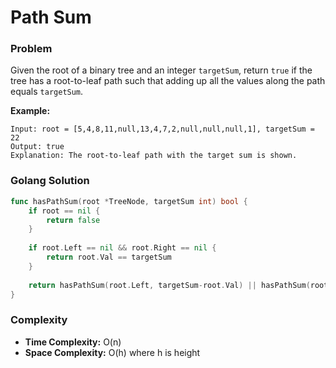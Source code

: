 # Path Sum

### Problem
Given the root of a binary tree and an integer `targetSum`, return `true` if the tree has a root-to-leaf path such that adding up all the values along the path equals `targetSum`.

**Example:**
```
Input: root = [5,4,8,11,null,13,4,7,2,null,null,null,1], targetSum = 22
Output: true
Explanation: The root-to-leaf path with the target sum is shown.
```

### Golang Solution

```go
func hasPathSum(root *TreeNode, targetSum int) bool {
    if root == nil {
        return false
    }
    
    if root.Left == nil && root.Right == nil {
        return root.Val == targetSum
    }
    
    return hasPathSum(root.Left, targetSum-root.Val) || hasPathSum(root.Right, targetSum-root.Val)
}
```

### Complexity
- **Time Complexity:** O(n)
- **Space Complexity:** O(h) where h is height
